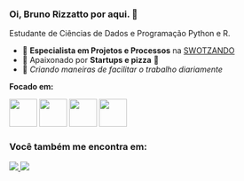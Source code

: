 ### Oi, Bruno Rizzatto por aqui. 👋
Estudante de Ciências de Dados e Programação Python e R. 

- 🔭 **Especialista em Projetos e Processos** na [SWOTZANDO](https://swotzando.com.br)
- 🚀 Apaixonado por **Startups e pizza** 🍕
- 🤖 *Criando maneiras de facilitar o trabalho diariamente*

**Focado em:** 
<div display='inline'>
<img width='50' height='50' src="https://cdn.jsdelivr.net/gh/devicons/devicon/icons/python/python-original.svg" />
<img width='50' height='50' src="https://cdn.jsdelivr.net/gh/devicons/devicon/icons/r/r-original.svg" />
<img width='50' height='50' src="https://cdn.jsdelivr.net/gh/devicons/devicon/icons/mysql/mysql-original.svg" />
<img width='50' height='50' src="https://cdn.jsdelivr.net/gh/devicons/devicon/icons/vscode/vscode-original.svg" />
</div>

### Você também me encontra em:
<div display='inline'> 
<a href="https://www.linkedin.com/in/brunorizzatto/"> 
<img src="https://img.shields.io/badge/linkedin-%230077B5.svg?style=for-the-badge&logo=linkedin&logoColor=white">
  <a/>
<a href="https://www.instagram.com/brunorizzatto/">
    <img src="https://img.shields.io/badge/Instagram-%23E4405F.svg?style=for-the-badge&logo=Instagram&logoColor=white"
 <a/>
  <div/>
